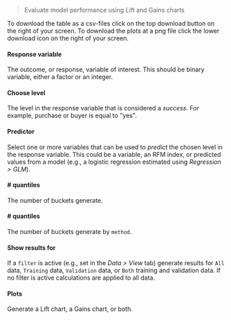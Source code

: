 > Evaluate model performance using Lift and Gains charts

To download the table as a csv-files click on the top download button on the right of your screen. To download the plots at a png file click the lower download icon on the right of your screen.

#### Response variable

The outcome, or response, variable of interest. This should be binary variable, either a factor or an integer.

#### Choose level

The level in the response variable that is considered a _success_. For example, purchase or buyer is equal to "yes".

#### Predictor

Select one or more variables that can be used to _predict_ the chosen level in the response variable. This could be a variable, an RFM index, or predicted values from a model (e.g., a logistic regression estimated using _Regression > GLM_).

#### # quantiles

The number of buckets generate.

#### # quantiles

The number of buckets generate by `method`.

#### Show results for

If a `filter` is active (e.g., set in the _Data > View_ tab) generate results for `All` data, `Training` data, `Validation` data, or `Both` training and validation data. If no filter is active calculations are applied to all data.

#### Plots

Generate a Lift chart, a Gains chart, or both.
